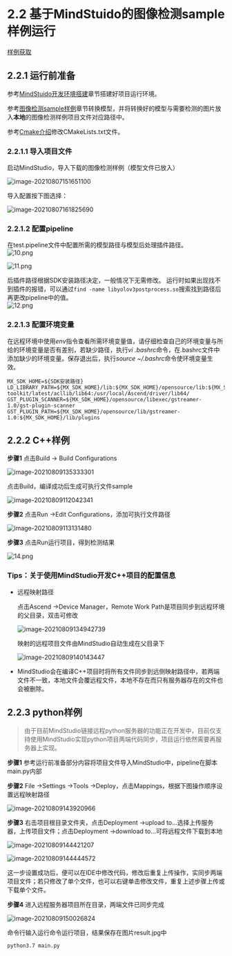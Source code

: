 # 2.2 基于MindStuido的图像检测sample样例运行

[样例获取](https://gitee.com/ascend/mindxsdk-referenceapps/tree/master/tutorials/ImageDetectionSample)

## 2.2.1 运行前准备

参考[MindStuido开发环境搭建](./1-3MindStuido开发环境搭建.md)章节搭建好项目运行环境。

参考[图像检测sample样例](./2-1图像检测sample样例.md)章节转换模型，并将转换好的模型与需要检测的图片放入**本地**的图像检测样例项目文件对应路径中。

参考[Cmake介绍](./Cmake介绍.md)修改CMakeLists.txt文件。

### 2.2.1.1 导入项目文件

启动MindStudio，导入下载的图像检测样例（模型文件已放入）

![image-20210807151651100](.\img\image-20210807151651100.png)

导入配置按下图选择：

![image-20210807161825690](.\img\image-20210807161825690.png)

### 2.2.1.2 配置pipeline

在test.pipeline文件中配置所需的模型路径与模型后处理插件路径。  
![10.png](.\img\1623231415247.png '10.png')  

![11.png](.\img\1623231423039.png '11.png')  

后插件路径根据SDK安装路径决定，一般情况下无需修改。
运行时如果出现找不到插件的报错，可以通过`find -name libyolov3postprocess.so`搜索找到路径后再更改pipeline中的值。  
![12.png](.\img\1623231850273.png '12.png')

### 2.2.1.3 配置环境变量

在远程环境中使用*env*指令查看所需环境变量值，请仔细检查自己的环境变量与所给的环境变量是否有差别，若缺少路径，执行*vi .bashrc*命令，在.bashrc文件中添加缺少的环境变量。保存退出后，执行*source ~/.bashrc*命令使环境变量生效。

```
MX_SDK_HOME=${SDK安装路径}
LD_LIBRARY_PATH=${MX_SDK_HOME}/lib:${MX_SDK_HOME}/opensource/lib:${MX_SDK_HOME}/opensource/lib64:/usr/local/Ascend/ascend-toolkit/latest/acllib/lib64:/usr/local/Ascend/driver/lib64/
GST_PLUGIN_SCANNER=${MX_SDK_HOME}/opensource/libexec/gstreamer-1.0/gst-plugin-scanner
GST_PLUGIN_PATH=${MX_SDK_HOME}/opensource/lib/gstreamer-1.0:${MX_SDK_HOME}/lib/plugins
```

## 2.2.2 C++样例

**步骤1** 点击Build -> Build Configurations

![image-20210809135333301](.\img\image-20210809135333301.png)

点击Build，编译成功后生成可执行文件sample

![image-20210809112042341](.\img\image-20210809112042341.png)

**步骤2** 点击Run ->Edit Configurations，添加可执行文件路径

![image-20210809113131480](.\img\image-20210809113131480.png)

**步骤3** 点击Run运行项目，得到检测结果

![14.png](img/1623382869487.png '14.png')

### Tips：关于使用MindStudio开发C++项目的配置信息

- 远程映射路径

  点击Ascend ->Device Manager，Remote Work Path是项目同步到远程环境的父目录，双击可修改

  ![image-20210809134942739](.\img\image-20210809134942739.png)

  映射的远程项目文件由MindStudio自动生成在父目录下

  ![image-20210809140143447](.\img\image-20210809140143447.png)

- MindStudio会在编译C++项目时将所有文件同步到远侧映射路径中，若两端文件不一致，本地文件会覆远程文件，本地不存在而只有服务器存在的文件也会被删除。

## 2.2.3 python样例

> 由于目前MindStudio链接远程python服务器的功能正在开发中，目前仅支持使用MindStudio实现python项目两端代码同步，项目运行依然需要再服务器上实现。

**步骤1** 参考运行前准备部分内容将项目文件导入MindStudio中，pipeline在脚本main.py内部

**步骤2** File ->Settings ->Tools ->Deploy，点击Mappings，根据下图操作顺序设置远程映射路径

![image-20210809143920966](.\img\image-20210809143920966.png)

**步骤3** 右击项目根目录文件夹，点击Deployment ->upload to...选择上传服务器，上传项目文件；点击Deployment ->download to...可将远程文件下载到本地

![image-20210809144421207](.\img\image-20210809144421207.png)

![image-20210809144444572](.\img\image-20210809144444572.png)

​           这一步设置成功后，便可以在IDE中修改代码，修改后重复上传操作，实同步两端项目文件；若只修改了单个文件，也可以右键单击修改文件，重复上述步骤上传或下载单个文件。

**步骤4** 进入远程服务器项目所在目录，两端文件已同步完成

![image-20210809150026824](.\img\image-20210809150026824.png)

命令行输入运行命令运行项目，结果保存在图片result.jpg中

```
python3.7 main.py
```

